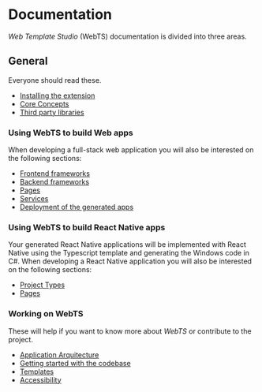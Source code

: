 # Documentation
*Web Template Studio* (WebTS) documentation is divided into three areas.

## General
Everyone should read these.

- [Installing the extension](/docs/install.md)
- [Core Concepts](/docs/concepts.md)
- [Third party libraries](/docs/third-party-libraries.md)

### Using WebTS to build Web apps
When developing a full-stack web application you will also be interested on the following sections:
- [Frontend frameworks](docs/generated-apps/web/frontend-frameworks/readme.md)
- [Backend frameworks](docs/generated-apps/web/backend-frameworks/readme.md)
- [Pages](docs/generated-apps/pages/web/full-stack.md)
- [Services](docs/generated-apps/web/services/readme.md)
- [Deployment of the generated apps](docs/generated-apps/web/deployment.md)

### Using WebTS to build React Native apps
Your generated React Native applications will be implemented with React Native using the Typescript template and generating the Windows code in C#.
When developing a React Native application you will also be interested on the following sections:
- [Project Types](docs/generated-apps/project-types/react-native/projefct-types/readme.md)
- [Pages](docs/generated-apps/react-native/pages/readme.md)

### Working on WebTS
These will help if you want to know more about *WebTS* or contribute to the project.

- [Application Arquitecture](docs/contributing/application-architecture.md)
- [Getting started with the codebase](/docs/contributing/getting-started-developers.md)
- [Templates](./docs/contributing/templates.md)
- [Accessibility](./docs/contributing/accessibility.md)

